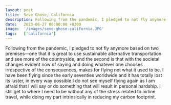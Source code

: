```yaml
---
layout: post
title:  Seve Ghose, California
description: Following from the pandemic, I pledged to not fly anymore based on two premises—one that it is great to use sustainable alternative transportation and...
date:   2023-06-27 00:00:00 +0300
image:  '/images/seve-ghose-california.JPG'
tags:   ['california']
---
```

Following from the pandemic, I pledged to not fly anymore based on two premises—one that it is great to use sustainable alternative transportation and see more of the countryside, and the second is that with the societal changes evident now of saying and doing whatever one chooses irrespective of the consequences, makes for flying not what it used to be. I have been flying since the early seventies worldwide and it has totally lost its luster, in every way possible.I do not see myself flying again as I am afraid that I will say or do something that will result in personal hardship. I still get to where I need to be without any of the stress related to airline travel, while doing my part intrinsically in reducing my carbon footprint.


